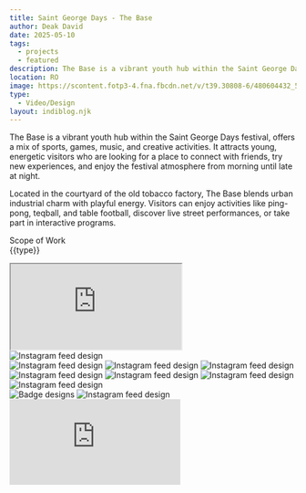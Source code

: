 ```yaml
---
title: Saint George Days - The Base
author: Deak David
date: 2025-05-10
tags:
  - projects
  - featured
description: The Base is a vibrant youth hub within the Saint George Days festival, offers a mix of sports, games, music, and creative activities. It attracts young, energetic visitors who are looking for a place to connect with friends, try new experiences, and enjoy the festival atmosphere from morning until late at night.
location: RO
image: https://scontent.fotp3-4.fna.fbcdn.net/v/t39.30808-6/480604432_581955941510293_5512170684252330505_n.png?_nc_cat=100&ccb=1-7&_nc_sid=cc71e4&_nc_ohc=ika2l236UKUQ7kNvwG8pRQA&_nc_oc=Adnwlm1qjR1ouJ5j_-A0p1e0m3B9xtoe6wETQb5NnLcWc9d0VBrgyfr_0fJXOPF7S4I&_nc_zt=23&_nc_ht=scontent.fotp3-4.fna&_nc_gid=2eGBNd9UGBZ0Y2O0W-Yzdw&oh=00_AfUZM6H34vMmger7r__UN9wTS--JZPPE6wnaoF0XckZdiA&oe=68A16860
type:
  - Video/Design
layout: indiblog.njk
---
```


The Base is a vibrant youth hub within the Saint George Days festival, offers a mix of sports, games, music, and creative activities. It attracts young, energetic visitors who are looking for a place to connect with friends, try new experiences, and enjoy the festival atmosphere from morning until late at night.

Located in the courtyard of the old tobacco factory, The Base blends urban industrial charm with playful energy. Visitors can enjoy activities like ping-pong, teqball, and table football, discover live street performances, or take part in interactive programs.

Scope of Work  
{{type}}

<div class="grid grid-cols-1 gap-6">
  <div class="bg-black py-2.5">
    <div class="relative aspect-[9/16] h-[80vh] max-w-[calc(80vh*9/16)] mx-auto">
      <iframe
        src="https://www.youtube.com/embed/Dm_8l2YGV3w?enablejsapi=1&mute=0&playsinline=1&controls=1&rel=0"
        class="w-full h-full border-0 rounded-xl"
        title="YouTube Shorts video player"
        allow="accelerometer; clipboard-write; encrypted-media; gyroscope; picture-in-picture; web-share"
        allowfullscreen
      ></iframe>
    </div>
  </div>

</div>

<img src="/assets/uploads/base/Iphone_Instagram_Mockup.jpg" class="rounded-xl" alt="Instagram feed design">

<div>
<div class="grid md:grid-cols-3 grid-cols-1 gap-6 m-auto">
<img src="/assets/uploads/base/base_cover_2025_PROGRAM_post.jpg" class="rounded-xl" alt="Instagram feed design">
<img src="/assets/uploads/base/base_2025_spotlight_k4cso.jpg" class="rounded-xl" alt="Instagram feed design">
<img src="/assets/uploads/base/Base_nappali2_2.2.jpg" class="rounded-xl" alt="Instagram feed design">
</div>
</div>
<div>
<div class="not-prose grid md:grid-cols-2 grid-cols-1 gap-8">
<img src="/assets/uploads/base/Base nappali2_day1.jpg" class="rounded-xl" alt="Instagram feed design">
<img src="/assets/uploads/base/Base nappali2_day2.jpg" class="rounded-xl" alt="Instagram feed design">
<img src="/assets/uploads/base/Base nappali2_day3-32.jpg" class="rounded-xl" alt="Instagram feed design">
<img src="/assets/uploads/base/Base nappali2_day3-34.jpg" class="rounded-xl" alt="Instagram feed design">
</div>
</div>


<img src="/assets/uploads/base/Realistic_Badge_Cards_Mockup.jpg" class="rounded-xl" alt="Badge designs">

<img src="/assets/uploads/base/Stage_map-10.jpg" class="rounded-xl" alt="Instagram feed design">

<div class="relative w-full aspect-video rounded-xl overflow-hidden">
  <iframe
    class="absolute inset-0 w-full h-full"
    src="https://www.youtube.com/embed/QKt6c2HnhoQ?enablejsapi=1&mute=1&playsinline=1&controls=1&rel=0"
    title="YouTube video"
    frameborder="0"
    allow="autoplay; accelerometer; clipboard-write; encrypted-media; gyroscope; picture-in-picture; web-share"
    allowfullscreen
    id="yt-QKt6c2HnhoQ">
  </iframe>
</div>
